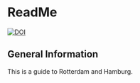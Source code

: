 # ReadMe

[![DOI](https://sandbox.zenodo.org/badge/902407076.svg)](https://handle.stage.datacite.org/10.5072/zenodo.153115)

## General Information
This is a guide to Rotterdam and Hamburg.
